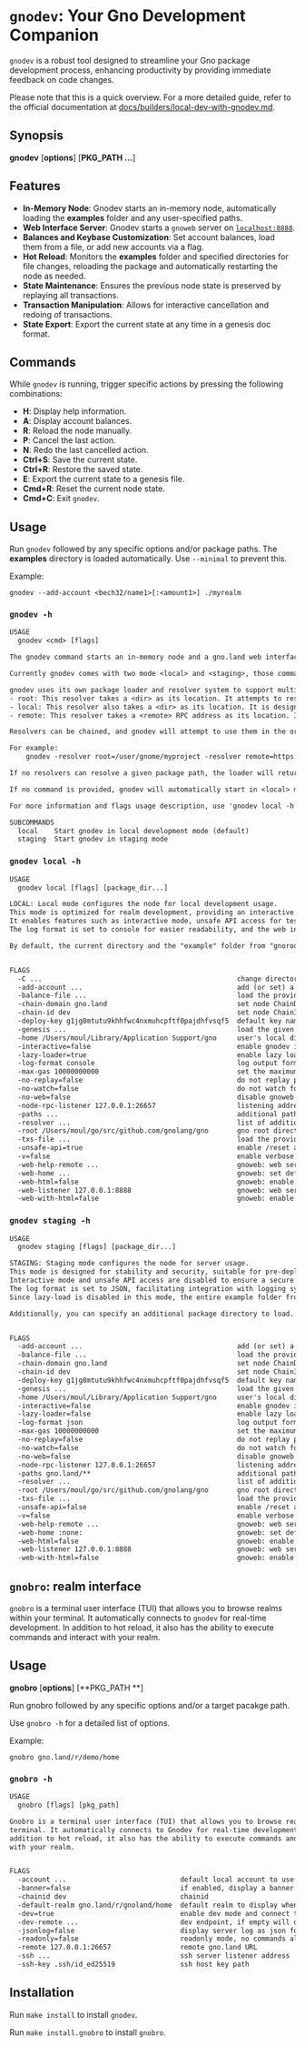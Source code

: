 # `gnodev`: Your Gno Development Companion

`gnodev` is a robust tool designed to streamline your Gno package development process, enhancing productivity
by providing immediate feedback on code changes.

Please note that this is a quick overview. For a more detailed guide, refer to the official documentation at
[docs/builders/local-dev-with-gnodev.md](../../docs/builders/local-dev-with-gnodev.md).

## Synopsis

**gnodev** [**options**] [**PKG_PATH ...**]

## Features
-  **In-Memory Node**: Gnodev starts an in-memory node, automatically loading the **examples** folder and any
   user-specified paths.
-  **Web Interface Server**: Gnodev starts a `gnoweb` server on [`localhost:8888`](https://localhost:8888).
-  **Balances and Keybase Customization**: Set account balances, load them from a file, or add new accounts via a flag.
-  **Hot Reload**: Monitors the **examples** folder and specified directories for file changes, reloading the
   package and automatically restarting the node as needed.
-  **State Maintenance**: Ensures the previous node state is preserved by replaying all transactions.
-  **Transaction Manipulation**: Allows for interactive cancellation and redoing of transactions.
-  **State Export**: Export the current state at any time in a genesis doc format.

## Commands
While `gnodev` is running, trigger specific actions by pressing the following combinations:
-  **H**: Display help information.
-  **A**: Display account balances.
-  **R**: Reload the node manually.
-  **P**: Cancel the last action.
-  **N**: Redo the last cancelled action.
-  **Ctrl+S**: Save the current state.
-  **Ctrl+R**: Restore the saved state.
-  **E**: Export the current state to a genesis file.
-  **Cmd+R**: Reset the current node state.
-  **Cmd+C**: Exit `gnodev`.

## Usage
Run `gnodev` followed by any specific options and/or package paths. The **examples** directory is loaded
automatically. Use `--minimal` to prevent this.

Example:
```
gnodev --add-account <bech32/name1>[:<amount1>] ./myrealm
```

### `gnodev -h`
[embedmd]:# (.tmp/gnodev-usage.txt)
```txt
USAGE
  gnodev <cmd> [flags] 

The gnodev command starts an in-memory node and a gno.land web interface, primarily for realm package development.

Currently gnodev comes with two mode <local> and <staging>, those command mostly differ by there default values, while gnodev local as default for working locally, satging default are oriented to be use on server.

gnodev uses its own package loader and resolver system to support multiple scenarios and use cases. It currently supports three types of resolvers, each taking a location as an argument.
- root: This resolver takes a <dir> as its location. It attempts to resolve packages based on your file system structure and the package path. For example, if 'root=/user/gnome/myproject' and you try to resolve 'gno.land/r/bar/buzz' as a package, the <root> resolver will attempt to resolve it to /user/gnome/myproject/gno.land/r/bar/buzz.
- local: This resolver also takes a <dir> as its location. It is designed to load a single package, using the module name from 'gno.mod' within this package to resolve the package.
- remote: This resolver takes a <remote> RPC address as its location. It is meant to use a remote node as a resolver, primarily for testing a local package against a remote node.

Resolvers can be chained, and gnodev will attempt to use them in the order they are declared.

For example:
    gnodev -resolver root=/user/gnome/myproject -resolver remote=https://rpc.gno.lands

If no resolvers can resolve a given package path, the loader will return a "package not found" error.

If no command is provided, gnodev will automatically start in <local> mode.

For more information and flags usage description, use 'gnodev local -h'.

SUBCOMMANDS
  local    Start gnodev in local development mode (default)
  staging  Start gnodev in staging mode

```

### `gnodev local -h`
[embedmd]:# (.tmp/gnodev-local-usage.txt)
```txt
USAGE
  gnodev local [flags] [package_dir...]

LOCAL: Local mode configures the node for local development usage.
This mode is optimized for realm development, providing an interactive and flexible environment.
It enables features such as interactive mode, unsafe API access for testing, and lazy loading to improve performance.
The log format is set to console for easier readability, and the web interface is accessible locally, making it ideal for iterative development and testing.

By default, the current directory and the "example" folder from "gnoroot" will be used as the root resolver.


FLAGS
  -C ...                                                change directory context before running gnodev
  -add-account ...                                      add (or set) a premine account in the form `<bech32|name>[=<amount>]`, can be used multiple time
  -balance-file ...                                     load the provided balance file (refer to the documentation for format)
  -chain-domain gno.land                                set node ChainDomain
  -chain-id dev                                         set node ChainID
  -deploy-key g1jg8mtutu9khhfwc4nxmuhcpftf0pajdhfvsqf5  default key name or Bech32 address for deploying packages
  -genesis ...                                          load the given genesis file
  -home /Users/moul/Library/Application Support/gno     user's local directory for keys
  -interactive=false                                    enable gnodev interactive mode
  -lazy-loader=true                                     enable lazy loader
  -log-format console                                   log output format, can be `json` or `console`
  -max-gas 10000000000                                  set the maximum gas per block
  -no-replay=false                                      do not replay previous transactions upon reload
  -no-watch=false                                       do not watch for file changes
  -no-web=false                                         disable gnoweb
  -node-rpc-listener 127.0.0.1:26657                    listening address for GnoLand RPC node
  -paths ...                                            additional paths to preload in the form of "gno.land/r/my/realm", separated by commas; glob is supported
  -resolver ...                                         list of additional resolvers (`root`, `local`, or `remote`) in the form of <resolver>=<location> will be executed in the given order
  -root /Users/moul/go/src/github.com/gnolang/gno       gno root directory
  -txs-file ...                                         load the provided transactions file (refer to the documentation for format)
  -unsafe-api=true                                      enable /reset and /reload endpoints which are not safe to expose publicly
  -v=false                                              enable verbose output for development
  -web-help-remote ...                                  gnoweb: web server help page's remote addr (default to <node-rpc-listener>)
  -web-home ...                                         gnoweb: set default home page, use `/` or `:none:` to use default web home redirect
  -web-html=false                                       gnoweb: enable unsafe HTML parsing in markdown rendering
  -web-listener 127.0.0.1:8888                          gnoweb: web server listener address
  -web-with-html=false                                  gnoweb: enable HTML parsing in markdown rendering

```

### `gnodev staging -h`
[embedmd]:# (.tmp/gnodev-staging-usage.txt)
```txt
USAGE
  gnodev staging [flags] [package_dir...]

STAGING: Staging mode configures the node for server usage.
This mode is designed for stability and security, suitable for pre-deployment testing.
Interactive mode and unsafe API access are disabled to ensure a secure environment.
The log format is set to JSON, facilitating integration with logging systems.
Since lazy-load is disabled in this mode, the entire example folder from "gnoroot" is loaded by default.

Additionally, you can specify an additional package directory to load.


FLAGS
  -add-account ...                                      add (or set) a premine account in the form `<bech32|name>[=<amount>]`, can be used multiple time
  -balance-file ...                                     load the provided balance file (refer to the documentation for format)
  -chain-domain gno.land                                set node ChainDomain
  -chain-id dev                                         set node ChainID
  -deploy-key g1jg8mtutu9khhfwc4nxmuhcpftf0pajdhfvsqf5  default key name or Bech32 address for deploying packages
  -genesis ...                                          load the given genesis file
  -home /Users/moul/Library/Application Support/gno     user's local directory for keys
  -interactive=false                                    enable gnodev interactive mode
  -lazy-loader=false                                    enable lazy loader
  -log-format json                                      log output format, can be `json` or `console`
  -max-gas 10000000000                                  set the maximum gas per block
  -no-replay=false                                      do not replay previous transactions upon reload
  -no-watch=false                                       do not watch for file changes
  -no-web=false                                         disable gnoweb
  -node-rpc-listener 127.0.0.1:26657                    listening address for GnoLand RPC node
  -paths gno.land/**                                    additional paths to preload in the form of "gno.land/r/my/realm", separated by commas; glob is supported
  -resolver ...                                         list of additional resolvers (`root`, `local`, or `remote`) in the form of <resolver>=<location> will be executed in the given order
  -root /Users/moul/go/src/github.com/gnolang/gno       gno root directory
  -txs-file ...                                         load the provided transactions file (refer to the documentation for format)
  -unsafe-api=false                                     enable /reset and /reload endpoints which are not safe to expose publicly
  -v=false                                              enable verbose output for development
  -web-help-remote ...                                  gnoweb: web server help page's remote addr (default to <node-rpc-listener>)
  -web-home :none:                                      gnoweb: set default home page, use `/` or `:none:` to use default web home redirect
  -web-html=false                                       gnoweb: enable unsafe HTML parsing in markdown rendering
  -web-listener 127.0.0.1:8888                          gnoweb: web server listener address
  -web-with-html=false                                  gnoweb: enable HTML parsing in markdown rendering

```


## `gnobro`: realm interface
`gnobro` is a terminal user interface (TUI) that allows you to browse realms within your terminal. It
automatically connects to `gnodev` for real-time development. In addition to hot reload, it also has the
ability to execute commands and interact with your realm.


## Usage
**gnobro** [**options**] [**PKG_PATH **]

Run gnobro followed by any specific options and/or a target pacakge path.

Use `gnobro -h` for a detailed list of options.

Example:
```
gnobro gno.land/r/demo/home
```

### `gnobro -h`
[embedmd]:# (.tmp/gnobro-usage.txt)
```txt
USAGE
  gnobro [flags] [pkg_path]

Gnobro is a terminal user interface (TUI) that allows you to browse realms within your
terminal. It automatically connects to Gnodev for real-time development. In
addition to hot reload, it also has the ability to execute commands and interact
with your realm.


FLAGS
  -account ...                            default local account to use
  -banner=false                           if enabled, display a banner
  -chainid dev                            chainid
  -default-realm gno.land/r/gnoland/home  default realm to display when gnobro starts and no argument is provided
  -dev=true                               enable dev mode and connect to gnodev for realtime update
  -dev-remote ...                         dev endpoint, if empty will default to `ws://<target>:8888`
  -jsonlog=false                          display server log as json format
  -readonly=false                         readonly mode, no commands allowed
  -remote 127.0.0.1:26657                 remote gno.land URL
  -ssh ...                                ssh server listener address
  -ssh-key .ssh/id_ed25519                ssh host key path

```

## Installation
Run `make install` to install `gnodev`.

Run `make install.gnobro` to install `gnobro`.

